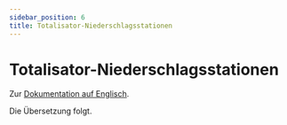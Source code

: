 ```yaml
---
sidebar_position: 6
title: Totalisator-Niederschlagsstationen
---
```


# Totalisator-Niederschlagsstationen

Zur [Dokumentation auf Englisch](https://opendatadocs.meteoswiss.ch/a-data-groundbased/a6-totaliser-precipitation-stations).

Die Übersetzung folgt.

